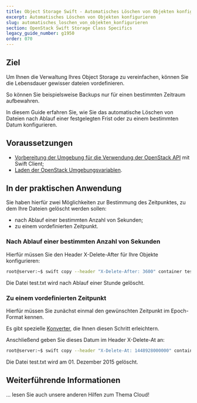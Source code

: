 ```yaml
---
title: Object Storage Swift - Automatisches Löschen von Objekten konfigurieren
excerpt: Automatisches Löschen von Objekten konfigurieren
slug: automatisches_loschen_von_objekten_konfigurieren
section: OpenStack Swift Storage Class Specifics
legacy_guide_number: g1950
order: 070
---
```



## Ziel
Um Ihnen die Verwaltung Ihres Object Storage zu vereinfachen, können Sie die Lebensdauer gewisser dateien vordefinieren.

So können Sie beispielsweise Backups nur für einen bestimmten Zeitraum aufbewahren.

In diesem Guide erfahren Sie, wie Sie das automatische Löschen von Dateien nach Ablauf einer festgelegten Frist oder zu einem bestimmten Datum konfigurieren.


## Voraussetzungen

- [Vorbereitung der Umgebung für die Verwendung der OpenStack API]({legacy}1851) mit Swift Client;
- [Laden der OpenStack Umgebungsvariablen]({legacy}1852).




## In der praktischen Anwendung
Sie haben hierfür zwei Möglichkeiten zur Bestimmung des Zeitpunktes, zu dem Ihre Dateien gelöscht werden sollen:

- nach Ablauf einer bestimmten Anzahl von Sekunden;
- zu einem vordefinierten Zeitpunkt.




### Nach Ablauf einer bestimmten Anzahl von Sekunden
Hierfür müssen Sie den Header X-Delete-After für Ihre Objekte konfigurieren:


```bash
root@server:~$ swift copy --header "X-Delete-After: 3600" container test.txt
```


Die Datei test.txt wird nach Ablauf einer Stunde gelöscht.


### Zu einem vordefinierten Zeitpunkt
Hierfür müssen Sie zunächst einmal den gewünschten Zeitpunkt im Epoch-Format kennen.

Es gibt spezielle [Konverter](http://www.epochconverter.com/), die Ihnen diesen Schritt erleichtern.

Anschließend geben Sie dieses Datum im Header X-Delete-At an:


```bash
root@server:~$ swift copy --header "X-Delete-At: 1448928000000" container test.txt
```


Die Datei test.txt wird am 01. Dezember 2015 gelöscht.


## Weiterführende Informationen
... lesen Sie auch unsere anderen Hilfen zum Thema Cloud!
